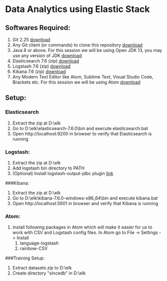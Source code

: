 # Data Analytics using Elastic Stack

## Softwares Required:
1. Git 2.25 [download](https://git-scm.com/)
1. Any Git client (or commands) to clone this repository [download](https://tortoisegit.org/download/)
1. Java 8 or above. For this session we will be using Open JDK 13, you may use any version of JDK [download](https://adoptopenjdk.net/?variant=openjdk13&jvmVariant=hotspot)
1. Elasticsearch 7.6 (zip) [download](https://www.elastic.co/start)
1. Logstash 7.6 (zip) [download](https://www.elastic.co/downloads/logstash)
1. Kibana 7.6 (zip) [download](https://www.elastic.co/start)
1. Any Modern Text Editor like Atom, Sublime Text, Visual Studio Code, Brackets etc. For this session we will be using Atom [download](https://atom.io/)

## Setup:
### Elasticsearch
1. Extract the zip at D:\elk
1. Go to D:\elk\elasticsearch-7.6.0\bin and execute elasticsearch.bat
1. Open http://localhost:9200 in browser to verify that Elasticsearch is running

### Logstash:
1. Extract the zip at D:\elk
1. Add logstash bin directory to PATH
1. (Optional) Install logstash-output-jdbc plugin [link](https://github.com/theangryangel/logstash-output-jdbc)

###Kibana:
1. Extract the zip at D:\elk
1. Go to D:\elk\kibana-7.6.0-windows-x86_64\bin and execute kibana.bat
1. Open http://localhost:5601 in browser and verify that Kibana is running

### Atom:
1. Install following packages in Atom which will make it easier for us to work with CSV and Logstash config files. In Atom go to File -> Settings -> Install
    1. language-logstash
    1. rainbow-CSV

###Training Setup:
1. Extract datasets.zip to D:\elk
1. Create directory "sincedb" in D:\elk
